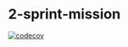 # 2-sprint-mission

[![codecov](https://codecov.io/gh/HANNAKONG/2-sprint-mission/branch/part3-공한나-sprint8/graph/badge.svg)](https://codecov.io/gh/HANNAKONG/2-sprint-mission)
